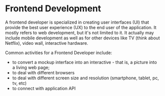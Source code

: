 # Frontend Development

A frontend developer is specialized in creating user interfaces (UI) that provide the best user experience (UX) to the end user of the application.
It mostly refers to web development, but it's not limited to it. It actually may include mobile development as well as for other devices like TV (think about Netflix), video wall, interactive hardware. 

Common activities for a Frontend Developer include:
* to convert a mockup interface into an interactive - that is, a picture into a living web page;
* to deal with different browsers
* to deal with different screen size and resolution (smartphone, tablet, pc, tv, etc)
* to connect with application API

